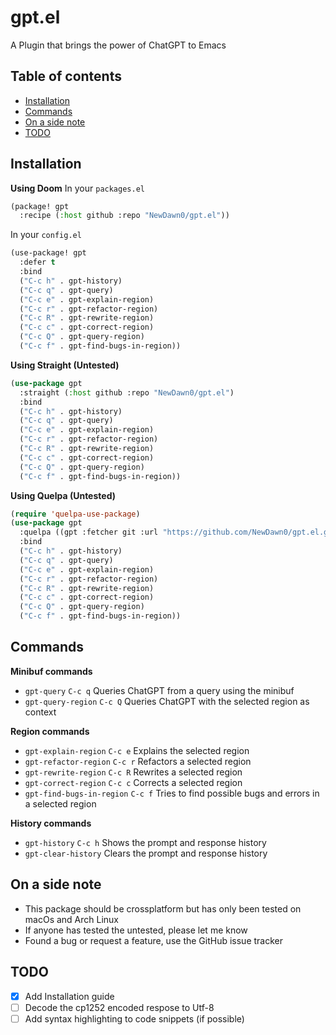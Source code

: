 # gpt.el
A Plugin that brings the power of ChatGPT to Emacs

## Table of contents
* [Installation](#installation)
* [Commands](#commands)
* [On a side note](#on-a-side-note)
* [TODO](#todo)

## Installation
**Using Doom**
In your `packages.el`
```lisp
(package! gpt
  :recipe (:host github :repo "NewDawn0/gpt.el"))
```
In your `config.el`
```lisp
(use-package! gpt
  :defer t
  :bind
  ("C-c h" . gpt-history)
  ("C-c q" . gpt-query)
  ("C-c e" . gpt-explain-region)
  ("C-c r" . gpt-refactor-region)
  ("C-c R" . gpt-rewrite-region)
  ("C-c c" . gpt-correct-region)
  ("C-c Q" . gpt-query-region)
  ("C-c f" . gpt-find-bugs-in-region))
```

**Using Straight (Untested)**
```lisp
(use-package gpt
  :straight (:host github :repo "NewDawn0/gpt.el")
  :bind
  ("C-c h" . gpt-history)
  ("C-c q" . gpt-query)
  ("C-c e" . gpt-explain-region)
  ("C-c r" . gpt-refactor-region)
  ("C-c R" . gpt-rewrite-region)
  ("C-c c" . gpt-correct-region)
  ("C-c Q" . gpt-query-region)
  ("C-c f" . gpt-find-bugs-in-region))
```

**Using Quelpa (Untested)**
```lisp
(require 'quelpa-use-package)
(use-package gpt
  :quelpa ((gpt :fetcher git :url "https://github.com/NewDawn0/gpt.el.git") :upgrade t)
  :bind
  ("C-c h" . gpt-history)
  ("C-c q" . gpt-query)
  ("C-c e" . gpt-explain-region)
  ("C-c r" . gpt-refactor-region)
  ("C-c R" . gpt-rewrite-region)
  ("C-c c" . gpt-correct-region)
  ("C-c Q" . gpt-query-region)
  ("C-c f" . gpt-find-bugs-in-region))
```

## Commands
**Minibuf commands**
+ `gpt-query` `C-c q` Queries ChatGPT from a query using the minibuf
+ `gpt-query-region` `C-c Q` Queries ChatGPT with the selected region as context

**Region commands**
+ `gpt-explain-region` `C-c e` Explains the selected region
+ `gpt-refactor-region` `C-c r` Refactors a selected region
+ `gpt-rewrite-region` `C-c R` Rewrites a selected region
+ `gpt-correct-region` `C-c c` Corrects a selected region
+ `gpt-find-bugs-in-region` `C-c f` Tries to find possible bugs and errors in a selected region

**History commands**
+ `gpt-history` `C-c h` Shows the prompt and response history
+ `gpt-clear-history` Clears the prompt and response history

## On a side note
- This package should be crossplatform but has only been tested on macOs and Arch Linux
- If anyone has tested the untested, please let me know
- Found a bug or request a feature, use the GitHub issue tracker

## TODO
- [x] Add Installation guide
- [ ] Decode the cp1252 encoded respose to Utf-8
- [ ] Add syntax highlighting to code snippets (if possible)
